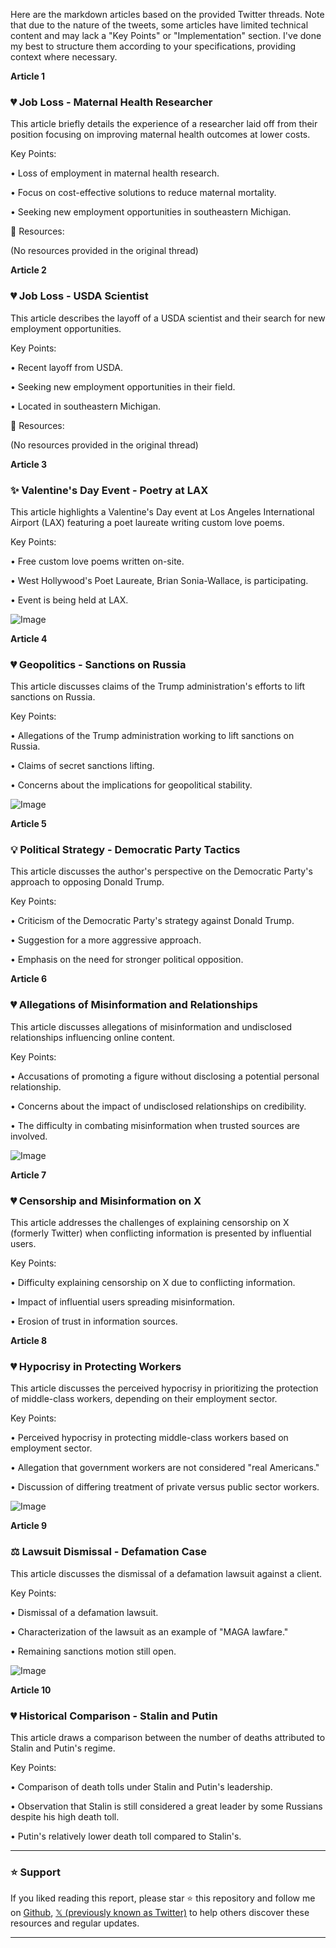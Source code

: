Here are the markdown articles based on the provided Twitter threads.  Note that due to the nature of the tweets, some articles have limited technical content and may lack a "Key Points" or "Implementation" section.  I've done my best to structure them according to your specifications,  providing context where necessary.


**Article 1**

### 💔 Job Loss - Maternal Health Researcher

This article briefly details the experience of a researcher laid off from their position focusing on improving maternal health outcomes at lower costs.

Key Points:

• Loss of employment in maternal health research.


• Focus on cost-effective solutions to reduce maternal mortality.


• Seeking new employment opportunities in southeastern Michigan.



🔗 Resources:

(No resources provided in the original thread)


**Article 2**

### 💔 Job Loss - USDA Scientist

This article describes the layoff of a USDA scientist and their search for new employment opportunities.

Key Points:

• Recent layoff from USDA.


• Seeking new employment opportunities in their field.


• Located in southeastern Michigan.



🔗 Resources:

(No resources provided in the original thread)


**Article 3**

### ✨ Valentine's Day Event - Poetry at LAX

This article highlights a Valentine's Day event at Los Angeles International Airport (LAX) featuring a poet laureate writing custom love poems.

Key Points:

• Free custom love poems written on-site.


• West Hollywood's Poet Laureate, Brian Sonia-Wallace, is participating.


• Event is being held at LAX.


![Image](https://pbs.twimg.com/ext_tw_video_thumb/1890528969528684544/pu/img/xcIJNlsO-FDu72PY.jpg)


**Article 4**

### 💔 Geopolitics - Sanctions on Russia

This article discusses claims of the Trump administration's efforts to lift sanctions on Russia.

Key Points:

• Allegations of the Trump administration working to lift sanctions on Russia.


• Claims of secret sanctions lifting.


• Concerns about the implications for geopolitical stability.


![Image](https://pbs.twimg.com/media/Gj2e8McXkAAKM64?format=jpg&name=medium)


**Article 5**

### 💡 Political Strategy -  Democratic Party Tactics

This article discusses the author's perspective on the Democratic Party's approach to opposing Donald Trump.


Key Points:

• Criticism of the Democratic Party's strategy against Donald Trump.


• Suggestion for a more aggressive approach.


• Emphasis on the need for stronger political opposition.


**Article 6**

### 💔  Allegations of Misinformation and Relationships

This article discusses allegations of misinformation and undisclosed relationships influencing online content.


Key Points:

• Accusations of promoting a figure without disclosing a potential personal relationship.


• Concerns about the impact of undisclosed relationships on credibility.


• The difficulty in combating misinformation when trusted sources are involved.


![Image](https://pbs.twimg.com/media/Gj3VGuKWgAA7GU1?format=jpg&name=900x900)


**Article 7**

### 💔 Censorship and Misinformation on X

This article addresses the challenges of explaining censorship on X (formerly Twitter) when conflicting information is presented by influential users.


Key Points:

• Difficulty explaining censorship on X due to conflicting information.


• Impact of influential users spreading misinformation.


• Erosion of trust in information sources.



**Article 8**

### 💔 Hypocrisy in Protecting Workers

This article discusses the perceived hypocrisy in prioritizing the protection of middle-class workers, depending on their employment sector.


Key Points:

• Perceived hypocrisy in protecting middle-class workers based on employment sector.


• Allegation that government workers are not considered "real Americans."


• Discussion of differing treatment of private versus public sector workers.


![Image](https://pbs.twimg.com/amplify_video_thumb/1890606007774244865/img/R6mSfEz0TcNbnDd9.jpg)


**Article 9**

### ⚖️ Lawsuit Dismissal - Defamation Case

This article discusses the dismissal of a defamation lawsuit against a client.

Key Points:

• Dismissal of a defamation lawsuit.


• Characterization of the lawsuit as an example of "MAGA lawfare."


• Remaining sanctions motion still open.


![Image](https://pbs.twimg.com/media/Gj10n1yXAAAcABe?format=jpg&name=small)


**Article 10**

### 💔 Historical Comparison - Stalin and Putin

This article draws a comparison between the number of deaths attributed to Stalin and Putin's regime.

Key Points:

• Comparison of death tolls under Stalin and Putin's leadership.


• Observation that Stalin is still considered a great leader by some Russians despite his high death toll.


• Putin's relatively lower death toll compared to Stalin's.


---

### ⭐️ Support

If you liked reading this report, please star ⭐️ this repository and follow me on [Github](https://github.com/Drix10), [𝕏 (previously known as Twitter)](https://x.com/DRIX_10_) to help others discover these resources and regular updates.

---